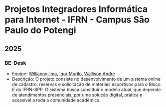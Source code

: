 # Projetos Integradores Informática para Internet - IFRN - Campus São Paulo do Potengi
## 2025
### BE-Desk 
  - Equipe: [Willianny lima](https://github.com/WilliannyLima), [Igor Murilo](https://github.com/devigMurilo), [Wallison Andre](https://github.com/WallisonAndre)
  - Descrição: O projeto consiste no desenvolvimento de um sistema online de cadastro, reservas e solicitação de materiais esportivos para o Bloco E do IFRN-SPP. O sistema busca substituir o modelo atual, que depende de atendimentos presenciais, por uma solução digital, prática e acessível a toda a comunidade acadêmica.
